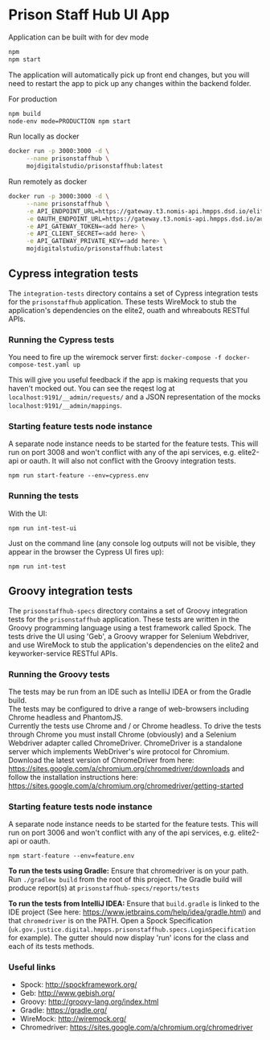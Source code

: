 # Prison Staff Hub UI App

Application can be built with for dev mode

```bash
npm
npm start
```

The application will automatically pick up front end changes, but you will need to restart the app to pick up any
changes within the backend folder.

For production

```bash
npm build
node-env mode=PRODUCTION npm start
```

Run locally as docker

```bash
docker run -p 3000:3000 -d \
     --name prisonstaffhub \
     mojdigitalstudio/prisonstaffhub:latest
```

Run remotely as docker

```bash
docker run -p 3000:3000 -d \
     --name prisonstaffhub \
     -e API_ENDPOINT_URL=https://gateway.t3.nomis-api.hmpps.dsd.io/elite2api/ \
     -e OAUTH_ENDPOINT_URL=https://gateway.t3.nomis-api.hmpps.dsd.io/auth/ \
     -e API_GATEWAY_TOKEN=<add here> \
     -e API_CLIENT_SECRET=<add here> \
     -e API_GATEWAY_PRIVATE_KEY=<add here> \
     mojdigitalstudio/prisonstaffhub:latest
```

## Cypress integration tests

The `integration-tests` directory contains a set of Cypress integration tests for the `prisonstaffhub` application.
These tests WireMock to stub the application's dependencies on the elite2, ouath and whreabouts RESTful APIs.

### Running the Cypress tests

You need to fire up the wiremock server first:
```docker-compose -f docker-compose-test.yaml up```

This will give you useful feedback if the app is making requests that you haven't mocked out. You can see
the reqest log at `localhost:9191/__admin/requests/` and a JSON representation of the mocks `localhost:9191/__admin/mappings`.

### Starting feature tests node instance

A separate node instance needs to be started for the feature tests. This will run on port 3008 and won't conflict
with any of the api services, e.g. elite2-api or oauth. It will also not conflict with the Groovy integration tests.

```npm run start-feature --env=cypress.env```

### Running the tests

With the UI:
```
npm run int-test-ui
```

Just on the command line (any console log outputs will not be visible, they appear in the browser the Cypress UI fires up):
```
npm run int-test
```

## Groovy integration tests

The `prisonstaffhub-specs` directory contains a set of Groovy integration tests for the `prisonstaffhub` application.
These tests are written in the Groovy programming language using a test framework called Spock. The tests drive
the UI using 'Geb', a Groovy wrapper for Selenium Webdriver, and use WireMock to stub the application's dependencies
on the elite2 and keyworker-service RESTful APIs.

### Running the Groovy tests

The tests may be run from an IDE such as IntelliJ IDEA or from the Gradle build.  
The tests may be configured to drive a range of web-browsers including Chrome headless and PhantomJS.  
Currently the tests use Chrome and / or Chrome headless.
To drive the tests through Chrome you must install Chrome (obviously) and a Selenium Webdriver adapter called ChromeDriver.
ChromeDriver is a standalone server which implements WebDriver's wire protocol for
Chromium. Download the latest version of ChromeDriver from here:
https://sites.google.com/a/chromium.org/chromedriver/downloads and follow the installation instructions here:
https://sites.google.com/a/chromium.org/chromedriver/getting-started

### Starting feature tests node instance

A separate node instance needs to be started for the feature tests. This will run on port 3006 and won't conflict
with any of the api services, e.g. elite2-api or oauth.

`npm start-feature --env=feature.env`

**To run the tests using Gradle:**
Ensure that chromedriver is on your path. Run `./gradlew build` from the root of this project.
The Gradle build will produce report(s) at `prisonstaffhub-specs/reports/tests`

**To run the tests from IntelliJ IDEA:**
Ensure that `build.gradle` is linked to the IDE project (See here: https://www.jetbrains.com/help/idea/gradle.html)
and that `chromedriver` is on the PATH. Open a Spock Specification
(`uk.gov.justice.digital.hmpps.prisonstaffhub.specs.LoginSpecification` for example). The gutter should
now display 'run' icons for the class and each of its tests methods.

### Useful links

- Spock: http://spockframework.org/
- Geb: http://www.gebish.org/
- Groovy: http://groovy-lang.org/index.html
- Gradle: https://gradle.org/
- WireMock: http://wiremock.org/
- Chromedriver: https://sites.google.com/a/chromium.org/chromedriver
